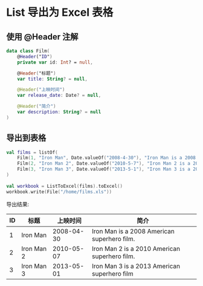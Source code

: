 # List 导出为 Excel 表格

## 使用 @Header 注解

```kotlin
data class Film(
    @Header("ID")
    private var id: Int? = null,

    @Header("标题")
    var title: String? = null,

    @Header("上映时间")
    var release_date: Date? = null,

    @Header("简介")
    var description: String? = null
)
```

## 导出到表格

```kotlin
val films = listOf(
    Film(1, "Iron Man", Date.valueOf("2008-4-30"), "Iron Man is a 2008 American superhero film."),
    Film(2, "Iron Man 2", Date.valueOf("2010-5-7"), "Iron Man 2 is a 2010 American superhero film."),
    Film(3, "Iron Man 3", Date.valueOf("2013-5-1"), "Iron Man 3 is a 2013 American superhero film")
)
    
val workbook = ListToExcel(films).toExcel()
workbook.write(File("/home/films.xls"))
```

导出结果:

ID	|标题	    |上映时间	|简介
----|-----------|-----------|---------
1	|Iron Man	|2008-04-30	|Iron Man is a 2008 American superhero film.
2	|Iron Man 2	|2010-05-07	|Iron Man 2 is a 2010 American superhero film.
3	|Iron Man 3	|2013-05-01	|Iron Man 3 is a 2013 American superhero film

